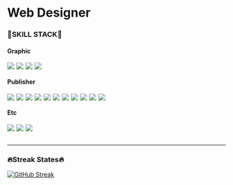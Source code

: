 # <div style="color: #171717;">Web Designer</div>

### <div style="color: #171717;">🚀SKILL STACK🚀</div>

#### <div style="color: #171717;">Graphic</div>
<div style="display: flex; flex-wrap: wrap; gap: 5px">
  <img src="https://img.shields.io/badge/photoshop-31A8FF?style=for-the-badge&logo=adobe photoshop&logoColor=white"/>
  <img src="https://img.shields.io/badge/illustrator-FF9A00?style=for-the-badge&logo=adobe illustrator&logoColor=white"/>
  <img src="https://img.shields.io/badge/InDesign-FF3366?style=for-the-badge&logo=adobe indesign&logoColor=white"/>
  <img src="https://img.shields.io/badge/Figma-F24E1E?style=for-the-badge&logo=figma&logoColor=white"/>
</div>

#### <div style="color: #171717;">Publisher</div>
<div style="display: flex; flex-wrap: wrap; gap: 5px">
  <img src="https://img.shields.io/badge/html5-E34F26?style=for-the-badge&logo=html5&logoColor=white"/>
  <img src="https://img.shields.io/badge/css3-1572B6?style=for-the-badge&logo=CSS3&logoColor=white"/>
  <img src="https://img.shields.io/badge/sass-cc6699?style=for-the-badge&logo=Sass&logoColor=white"/>
  <img src="https://img.shields.io/badge/tailwind css-06b6d4?style=for-the-badge&logo=tailwind CSS&logoColor=white"/>
  <img src="https://img.shields.io/badge/javascript-c5b002?style=for-the-badge&logo=javascript&logoColor=white"/>
  <img src="https://img.shields.io/badge/typescript-3178C6?style=for-the-badge&logo=typescript&logoColor=white"/>
  <img src="https://img.shields.io/badge/react-20232A?style=for-the-badge&logo=react&logoColor=61DAFB"/>
  <img src="https://img.shields.io/badge/next.js-000000?style=for-the-badge&logo=next.js&logoColor=white"/>
  <img src="https://img.shields.io/badge/node.js-339933?style=for-the-badge&logo=node.js&logoColor=white"/>
  <img src="https://img.shields.io/badge/babel-c7a800?style=for-the-badge&logo=babel&logoColor=white"/>
  <img src="https://img.shields.io/badge/webpack-4285F4?style=for-the-badge&logo=webpack&logoColor=white"/>
</div>

#### <div style="color: #171717;">Etc</div>
<div style="display: flex; flex-wrap: wrap; gap: 5px">
  <img src="https://img.shields.io/badge/git-F05032?style=for-the-badge&logo=git&logoColor=white"/>
  <img src="https://img.shields.io/badge/github-181717?style=for-the-badge&logo=github&logoColor=white"/>
  <img src="https://img.shields.io/badge/markdown-000000?style=for-the-badge&logo=markdown&logoColor=white"/>
</div>
<br/>

***

### <div style="color: #171717;">🔥Streak States🔥</div>
<a href="https://git.io/streak-stats"><img src="https://streak-stats.demolab.com?user=2taeyoon&theme=dark&hide_border=true&locale=ko&hide_current_streak=true&hide_longest_streak=true" alt="GitHub Streak" /></a>

<!-- https://hulrud.tistory.com/3 -->
